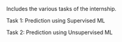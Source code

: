 Includes the various tasks of the internship.

Task 1: Prediction using Supervised ML 


Task 2: Prediction using Unsupervised ML
